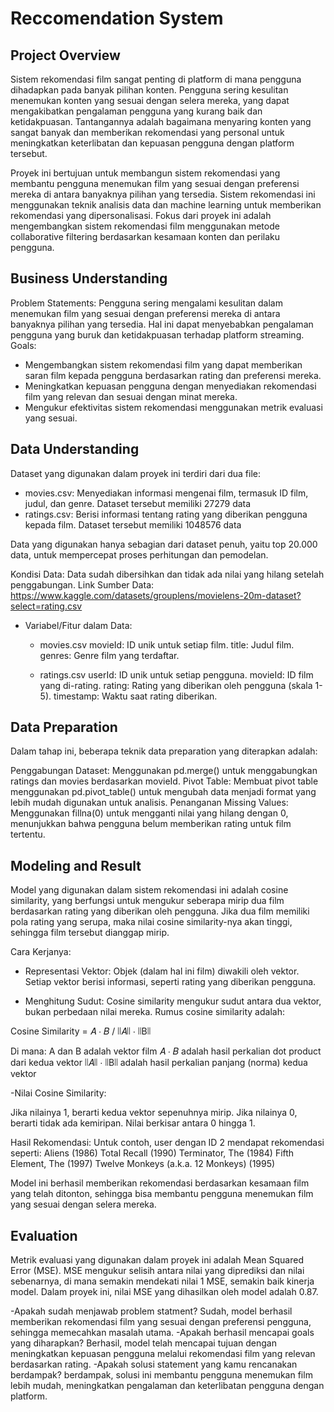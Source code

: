 # Reccomendation System

## Project Overview
Sistem rekomendasi film sangat penting di platform di mana pengguna dihadapkan pada banyak pilihan konten. Pengguna sering kesulitan menemukan konten yang sesuai dengan selera mereka, yang dapat mengakibatkan pengalaman pengguna yang kurang baik dan ketidakpuasan. Tantangannya adalah bagaimana menyaring konten yang sangat banyak dan memberikan rekomendasi yang personal untuk meningkatkan keterlibatan dan kepuasan pengguna dengan platform tersebut.

Proyek ini bertujuan untuk membangun sistem rekomendasi yang membantu pengguna menemukan film yang sesuai dengan preferensi mereka di antara banyaknya pilihan yang tersedia. Sistem rekomendasi ini menggunakan teknik analisis data dan machine learning untuk memberikan rekomendasi yang dipersonalisasi. Fokus dari proyek ini adalah mengembangkan sistem rekomendasi film menggunakan metode collaborative filtering berdasarkan kesamaan konten dan perilaku pengguna.

## Business Understanding
Problem Statements:
Pengguna sering mengalami kesulitan dalam menemukan film yang sesuai dengan preferensi mereka di antara banyaknya pilihan yang tersedia. Hal ini dapat menyebabkan pengalaman pengguna yang buruk dan ketidakpuasan terhadap platform streaming.
Goals:
- Mengembangkan sistem rekomendasi film yang dapat memberikan saran film kepada pengguna berdasarkan rating dan preferensi mereka.
- Meningkatkan kepuasan pengguna dengan menyediakan rekomendasi film yang relevan dan sesuai dengan minat mereka.
- Mengukur efektivitas sistem rekomendasi menggunakan metrik evaluasi yang sesuai.

## Data Understanding
Dataset yang digunakan dalam proyek ini terdiri dari dua file:

- movies.csv: Menyediakan informasi mengenai film, termasuk ID film, judul, dan genre. Dataset tersebut memiliki 27279 data
- ratings.csv: Berisi informasi tentang rating yang diberikan pengguna kepada film. Dataset tersebut memiliki 1048576 data

Data yang digunakan hanya sebagian dari dataset penuh, yaitu top 20.000 data, untuk mempercepat proses perhitungan dan pemodelan.

Kondisi Data: Data sudah dibersihkan dan tidak ada nilai yang hilang setelah penggabungan.
Link Sumber Data: https://www.kaggle.com/datasets/grouplens/movielens-20m-dataset?select=rating.csv
- Variabel/Fitur dalam Data:
	- movies.csv
	movieId: ID unik untuk setiap film.
	title: Judul film.
	genres: Genre film yang terdaftar.

	- ratings.csv
	userId: ID unik untuk setiap pengguna.
	movieId: ID film yang di-rating.
	rating: Rating yang diberikan oleh pengguna (skala 1-5).
	timestamp: Waktu saat rating diberikan.

## Data Preparation
Dalam tahap ini, beberapa teknik data preparation yang diterapkan adalah:

Penggabungan Dataset: Menggunakan pd.merge() untuk menggabungkan ratings dan movies berdasarkan movieId.
Pivot Table: Membuat pivot table menggunakan pd.pivot_table() untuk mengubah data menjadi format yang lebih mudah digunakan untuk analisis.
Penanganan Missing Values: Menggunakan fillna(0) untuk mengganti nilai yang hilang dengan 0, menunjukkan bahwa pengguna belum memberikan rating untuk film tertentu.

## Modeling and Result
Model yang digunakan dalam sistem rekomendasi ini adalah cosine similarity, yang berfungsi untuk mengukur seberapa mirip dua film berdasarkan rating yang diberikan oleh pengguna. Jika dua film memiliki pola rating yang serupa, maka nilai cosine similarity-nya akan tinggi, sehingga film tersebut dianggap mirip.

Cara Kerjanya:

- Representasi Vektor:
Objek (dalam hal ini film) diwakili oleh vektor. Setiap vektor berisi informasi, seperti rating yang diberikan pengguna.

- Menghitung Sudut:
Cosine similarity mengukur sudut antara dua vektor, bukan perbedaan nilai mereka. Rumus cosine similarity adalah:

Cosine Similarity = 𝐴 ⋅ 𝐵 / ∣∣𝐴∣∣ ⋅ ∣∣B∣∣

Di mana:
A dan B adalah vektor film
𝐴 ⋅ 𝐵 adalah hasil perkalian dot product dari kedua vektor
∣∣𝐴∣∣ ⋅ ∣∣B∣∣ adalah hasil perkalian panjang (norma) kedua vektor

-Nilai Cosine Similarity:

Jika nilainya 1, berarti kedua vektor sepenuhnya mirip.
Jika nilainya 0, berarti tidak ada kemiripan.
Nilai berkisar antara 0 hingga 1.

Hasil Rekomendasi:
Untuk contoh, user dengan ID 2 mendapat rekomendasi seperti:
Aliens (1986)
Total Recall (1990) 
Terminator, The (1984)
Fifth Element, The (1997)
Twelve Monkeys (a.k.a. 12 Monkeys) (1995)

Model ini berhasil memberikan rekomendasi berdasarkan kesamaan film yang telah ditonton, sehingga bisa membantu pengguna menemukan film yang sesuai dengan selera mereka.

## Evaluation
Metrik evaluasi yang digunakan dalam proyek ini adalah Mean Squared Error (MSE). MSE mengukur selisih antara nilai yang diprediksi dan nilai sebenarnya, di mana semakin mendekati nilai 1 MSE, semakin baik kinerja model. Dalam proyek ini, nilai MSE yang dihasilkan oleh model adalah 0.87.

-Apakah sudah menjawab problem statment?
Sudah, model berhasil memberikan rekomendasi film yang sesuai dengan preferensi pengguna, sehingga memecahkan masalah utama.
-Apakah berhasil mencapai goals yang diharapkan?
Berhasil, model telah mencapai tujuan dengan meningkatkan kepuasan pengguna melalui rekomendasi film yang relevan berdasarkan rating.
-Apakah solusi statement yang kamu rencanakan berdampak?
berdampak, solusi ini membantu pengguna menemukan film lebih mudah, meningkatkan pengalaman dan keterlibatan pengguna dengan platform.
